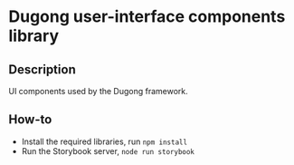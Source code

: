 # Dugong user-interface components library

## Description

UI components used by the Dugong framework.

## How-to

* Install the required libraries, run `npm install`
* Run the Storybook server, `node run storybook`



